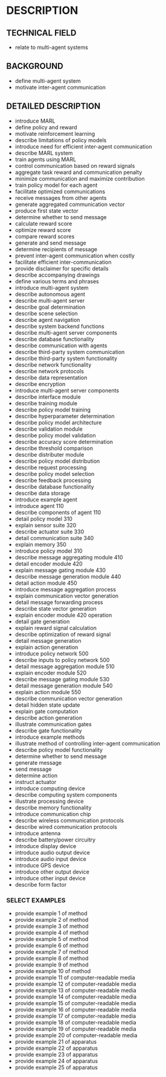 # DESCRIPTION

## TECHNICAL FIELD

- relate to multi-agent systems

## BACKGROUND

- define multi-agent system
- motivate inter-agent communication

## DETAILED DESCRIPTION

- introduce MARL
- define policy and reward
- motivate reinforcement learning
- describe limitations of policy models
- introduce need for efficient inter-agent communication
- describe MARL system
- train agents using MARL
- control communication based on reward signals
- aggregate task reward and communication penalty
- minimize communication and maximize contribution
- train policy model for each agent
- facilitate optimized communications
- receive messages from other agents
- generate aggregated communication vector
- produce first state vector
- determine whether to send message
- calculate reward score
- optimize reward score
- compare reward scores
- generate and send message
- determine recipients of message
- prevent inter-agent communication when costly
- facilitate efficient inter-communication
- provide disclaimer for specific details
- describe accompanying drawings
- define various terms and phrases
- introduce multi-agent system
- describe autonomous agent
- describe multi-agent server
- describe goal determination
- describe scene selection
- describe agent navigation
- describe system backend functions
- describe multi-agent server components
- describe database functionality
- describe communication with agents
- describe third-party system communication
- describe third-party system functionality
- describe network functionality
- describe network protocols
- describe data representation
- describe encryption
- introduce multi-agent server components
- describe interface module
- describe training module
- describe policy model training
- describe hyperparameter determination
- describe policy model architecture
- describe validation module
- describe policy model validation
- describe accuracy score determination
- describe threshold comparison
- describe distributer module
- describe policy model distribution
- describe request processing
- describe policy model selection
- describe feedback processing
- describe database functionality
- describe data storage
- introduce example agent
- introduce agent 110
- describe components of agent 110
- detail policy model 310
- explain sensor suite 320
- describe actuator suite 330
- detail communication suite 340
- explain memory 350
- introduce policy model 310
- describe message aggregating module 410
- detail encoder module 420
- explain message gating module 430
- describe message generation module 440
- detail action module 450
- introduce message aggregation process
- explain communication vector generation
- detail message forwarding process
- describe state vector generation
- explain encoder module 420 operation
- detail gate generation
- explain reward signal calculation
- describe optimization of reward signal
- detail message generation
- explain action generation
- introduce policy network 500
- describe inputs to policy network 500
- detail message aggregation module 510
- explain encoder module 520
- describe message gating module 530
- detail message generation module 540
- explain action module 550
- describe communication vector generation
- detail hidden state update
- explain gate computation
- describe action generation
- illustrate communication gates
- describe gate functionality
- introduce example methods
- illustrate method of controlling inter-agent communication
- describe policy model functionality
- determine whether to send message
- generate message
- send message
- determine action
- instruct actuator
- introduce computing device
- describe computing system components
- illustrate processing device
- describe memory functionality
- introduce communication chip
- describe wireless communication protocols
- describe wired communication protocols
- introduce antenna
- describe battery/power circuitry
- introduce display device
- introduce audio output device
- introduce audio input device
- introduce GPS device
- introduce other output device
- introduce other input device
- describe form factor

### SELECT EXAMPLES

- provide example 1 of method
- provide example 2 of method
- provide example 3 of method
- provide example 4 of method
- provide example 5 of method
- provide example 6 of method
- provide example 7 of method
- provide example 8 of method
- provide example 9 of method
- provide example 10 of method
- provide example 11 of computer-readable media
- provide example 12 of computer-readable media
- provide example 13 of computer-readable media
- provide example 14 of computer-readable media
- provide example 15 of computer-readable media
- provide example 16 of computer-readable media
- provide example 17 of computer-readable media
- provide example 18 of computer-readable media
- provide example 19 of computer-readable media
- provide example 20 of computer-readable media
- provide example 21 of apparatus
- provide example 22 of apparatus
- provide example 23 of apparatus
- provide example 24 of apparatus
- provide example 25 of apparatus

